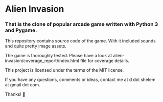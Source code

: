 # Alien Invasion

### That is the clone of popular arcade game written with Python 3 and Pygame. 

This repository contains source code of the game. With it included sounds and quite pretty image assets. 

The game is thoroughly tested. Please have a look at alien-invasion/coverage_report/index.html file for coverage details.

This project is licensed under the terms of the MIT license.

If you have any questions, comments or ideas, contact me at d dot shelem at gmail dot com.

Thanks! :sparkling_heart:
